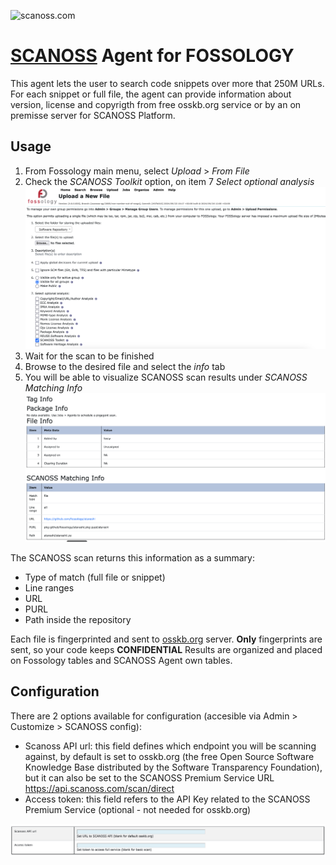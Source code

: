 
<!-- SPDX-FileCopyrightText: © SCANOSS.COM

     SPDX-License-Identifier: GPL-2.0-only
-->
![scanoss.com](https://www.openchainproject.org/wp-content/uploads/sites/15/2021/10/scanoss.png)
# [SCANOSS](www.scanoss.com) Agent for FOSSOLOGY
This agent lets the user to search code snippets over more that 250M URLs.
For each snippet or full file, the agent can provide information about version, license and copyrigth from free osskb.org service or by an on premisse server for SCANOSS Platform.

## Usage
1. From Fossology main menu, select *Upload* > *From File*
2. Check the *SCANOSS Toolkit* option, on item 7 *Select optional analysis*
![Screenshot](pics/screenshot1.png)
3. Wait for the scan to be finished
4. Browse to the desired file and select the *info* tab
5. You will be able to visualize SCANOSS scan results under *SCANOSS Matching Info*
![Screenshot](pics/screenshot2.png)

The SCANOSS scan returns this information as a summary:
- Type of match (full file or snippet)
- Line ranges
- URL
- PURL
- Path inside the repository 

Each file is fingerprinted and sent to [osskb.org](osskb.org) server. **Only** fingerprints are sent, so your code keeps **CONFIDENTIAL**
Results are organized and placed on Fossology tables and SCANOSS Agent own tables.

## Configuration 

There are 2 options available for configuration (accesible via Admin > Customize > SCANOSS config):

- Scanoss API url: this field defines which endpoint you will be scanning against, by default is set to osskb.org (the free Open Source Software Knowledge Base distributed by the Software Transparency Foundation), but it can also be set to the SCANOSS Premium Service URL https://api.scanoss.com/scan/direct
- Access token: this field refers to the API Key related to the SCANOSS Premium Service (optional - not needed for osskb.org)

![Screenshot](pics/screenshot3.png)
